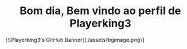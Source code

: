 <div align="center">
	<h1>Bom dia, Bem vindo ao perfil de Playerking3</h1>
</div>
[![Playerking3's GitHub Banner](./assets/bgimage.png)]

